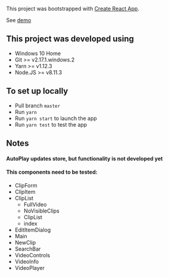 This project was bootstrapped with [Create React App](https://github.com/facebook/create-react-app).

See [demo](http://ogomez93.github.io/react_video_slicer)

## This project was developed using

- Windows 10 Home
- Git >= v2.17.1.windows.2
- Yarn >= v1.12.3
- Node.JS >= v8.11.3

## To set up locally

- Pull branch `master`
- Run `yarn`
- Run `yarn start` to launch the app
- Run `yarn test` to test the app

## Notes

#### AutoPlay updates store, but functionality is not developed yet

#### This components need to be tested:
- ClipForm
- ClipItem
- ClipList
  - FullVideo
  - NoVisibleClips
  - ClipList
  - index
- EditItemDialog
- Main
- NewClip
- SearchBar
- VideoControls
- VideoInfo
- VideoPlayer 
